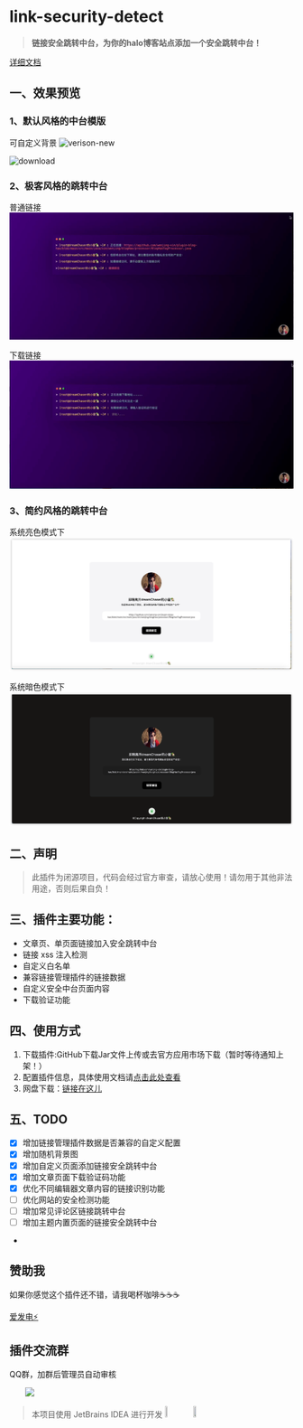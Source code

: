 # link-security-detect

>**链接安全跳转中台，为你的halo博客站点添加一个安全跳转中台！**

[详细文档](https://blog.wenjing.xin/docs/halo-plugins/lsd-plugin/introduce)

## 一、效果预览
### 1、默认风格的中台模版

可自定义背景
![verison-new](https://github.com/wenjing-xin/plugins-links-security-detect/assets/130843859/f414a5c0-626f-4666-983b-dca984c7ca9d)

![download](https://github.com/wenjing-xin/plugins-links-security-detect/assets/130843859/b018c139-0172-4c0d-a535-969ece514839)

### 2、极客风格的跳转中台
普通链接
![普通链接](./docs/terminal-normal.gif)

下载链接
![下载链接](./docs/terminal-download.gif)

### 3、简约风格的跳转中台

系统亮色模式下
![下载链接](./docs/simple-light.png)

系统暗色模式下
![下载链接](./docs/simple-dark.png)

## 二、声明
> 此插件为闭源项目，代码会经过官方审查，请放心使用！请勿用于其他非法用途，否则后果自负！

## 三、插件主要功能：
- 文章页、单页面链接加入安全跳转中台
- 链接 xss 注入检测
- 自定义白名单
- 兼容链接管理插件的链接数据
- 自定义安全中台页面内容
- 下载验证功能

## 四、使用方式
1. 下载插件:GitHub下载Jar文件上传或去官方应用市场下载（暂时等待通知上架！）
2. 配置插件信息，具体使用文档请[点击此处查看](https://www.wenjing.xin/archives/407506e2-ce19-43bb-a7ee-4e92e054a91e)
3. 网盘下载：[链接在这儿](https://pan.baidu.com/s/1MH3-BuwdPQNrfFaS0JBb2w?pwd=njka)

## 五、TODO
- [x] 增加链接管理插件数据是否兼容的自定义配置
- [x] 增加随机背景图
- [x] 增加自定义页面添加链接安全跳转中台
- [x] 增加文章页面下载验证码功能
- [X] 优化不同编辑器文章内容的链接识别功能
- [ ] 优化网站的安全检测功能
- [ ] 增加常见评论区链接跳转中台
- [ ] 增加主题内置页面的链接安全跳转中台
- 
## 赞助我
如果你感觉这个插件还不错，请我喝杯咖啡☕️☕️☕️

[爱发电⚡️](https://afdian.net/a/wb258123)

## 插件交流群
QQ群，加群后管理员自动审核
<div>
&emsp;&emsp;<img src="https://github.com/wenjing-xin/plugins-links-security-detect/assets/130843859/472abfb6-539f-4b3f-a292-c5f85c9f7d2e" width=150px />
</div>

> 本项目使用 JetBrains IDEA 进行开发
> <a href="https://www.jetbrains.com/?from=Toolkit"><img src="https://cdn.jsdelivr.net/gh/liuzhihang/oss/pic/article/jetbrains-logo-MrNwcp.png" width="10%" height="10%"></a>
> <a href="https://www.jetbrains.com/?from=Toolkit"><img src="https://cdn.jsdelivr.net/gh/liuzhihang/oss/pic/article/idea-logo-XpnqgG.png" width="10%" height="10%"> </a>




